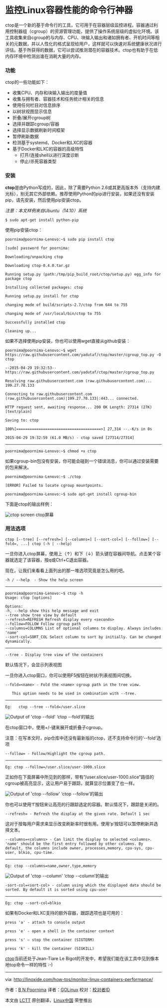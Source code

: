 监控Linux容器性能的命令行神器
================================================================================
ctop是一个新的基于命令行的工具，它可用于在容器层级监控进程。容器通过利用控制器组（cgroup）的资源管理功能，提供了操作系统层级的虚拟化环境。该工具收集来自cgroup的与内存、CPU、块输入输出和诸如拥有者、开机时间等相关的元数据，并以人性化的格式呈现给用户，这样就可以快速对系统健康状况进行评估。基于所获得的数据，它可以尝试推测潜在的容器技术。ctop也有助于在低内存环境中检测出谁在消耗大量的内存。

### 功能 ###

ctop的一些功能如下：

- 收集CPU、内存和块输入输出的度量值
- 收集与拥有者、容器技术和任务统计相关的信息
- 使用任何栏目对信息排序
- 以树状视图显示信息
- 折叠/展开cgroup树
- 选择并跟踪cgroup/容器
- 选择显示数据刷新时间框架
- 暂停刷新数据
- 检测基于systemd、Docker和LXC的容器
- 基于Docker和LXC的容器的高级特性
    - 打开/连接shell以进行深度诊断
    - 停止/杀死容器类型

### 安装 ###

**ctop**是由Python写成的，因此，除了需要Python 2.6或其更高版本外（支持内建光标），别无其它外部依赖。推荐使用Python的pip进行安装，如果还没有安装pip，请先安装，然后使用pip安装ctop。

*注意：本文样例来自Ubuntu（14.10）系统*

    $ sudo apt-get install python-pip

使用pip安装ctop：

    poornima@poornima-Lenovo:~$ sudo pip install ctop

    [sudo] password for poornima:

    Downloading/unpacking ctop

    Downloading ctop-0.4.0.tar.gz

    Running setup.py (path:/tmp/pip_build_root/ctop/setup.py) egg_info for package ctop

    Installing collected packages: ctop

    Running setup.py install for ctop

    changing mode of build/scripts-2.7/ctop from 644 to 755

    changing mode of /usr/local/bin/ctop to 755

    Successfully installed ctop

    Cleaning up...

如果不选择使用pip安装，你也可以使用wget直接从github安装：

    poornima@poornima-Lenovo:~$ wget https://raw.githubusercontent.com/yadutaf/ctop/master/cgroup_top.py -O ctop

    --2015-04-29 19:32:53-- https://raw.githubusercontent.com/yadutaf/ctop/master/cgroup_top.py

    Resolving raw.githubusercontent.com (raw.githubusercontent.com)... 199.27.78.133

    Connecting to raw.githubusercontent.com (raw.githubusercontent.com)|199.27.78.133|:443... connected.

    HTTP request sent, awaiting response... 200 OK Length: 27314 (27K) [text/plain]

    Saving to: ctop

    100%[======================================>] 27,314 --.-K/s in 0s

    2015-04-29 19:32:59 (61.0 MB/s) - ctop saved [27314/27314]

----------

    poornima@poornima-Lenovo:~$ chmod +x ctop

如果cgroup-bin包没有安装，你可能会碰到一个错误消息，你可以通过安装需要的包来解决。

    poornima@poornima-Lenovo:~$ ./ctop

    [ERROR] Failed to locate cgroup mountpoints.

    poornima@poornima-Lenovo:~$ sudo apt-get install cgroup-bin

下面是ctop的输出样例：

![ctop screen](http://blog.linoxide.com/wp-content/uploads/2015/05/ctop.png)
ctop屏幕

### 用法选项 ###

    ctop [--tree] [--refresh=] [--columns=] [--sort-col=] [--follow=] [--fold=, ...] ctop (-h | --help)

一旦你进入ctop屏幕，使用上（↑）和下（↓）箭头键在容器间导航。点击某个容器就选定了该容器，按q或Ctrl+C退出容器。

现在，让我们来看看上面列出的那一堆选项究竟是怎么用的吧。

    -h / --help  - Show the help screen

----------

    poornima@poornima-Lenovo:~$ ctop -h
    Usage: ctop [options]

    Options:
    -h, --help show this help message and exit
    --tree show tree view by default
    --refresh=REFRESH Refresh display every <seconds>
    --follow=FOLLOW Follow cgroup path
    --columns=COLUMNS List of optional columns to display. Always includes
    'name'
    --sort-col=SORT_COL Select column to sort by initially. Can be changed
    dynamically.

----------

    --tree - Display tree view of the containers

默认情况下，会显示列表视图

一旦你进入ctop窗口，你可以使用F5按钮在树状/列表视图间切换。

    --fold=<name> - Fold the <name> cgroup path in the tree view.

       This option needs to be used in combination with --tree.

----------

    Eg:   ctop --tree --fold=/user.slice

![Output of 'ctop --fold'](http://blog.linoxide.com/wp-content/uploads/2015/05/ctop-fold.png)
‘ctop --fold’的输出

在ctop窗口中，使用+/-键来展开或折叠子cgroup。

注意：在写本文时，pip仓库中还没有最新版的ctop，还不支持命令行的‘--fold’选项

    --follow= - Follow/Highlight the cgroup path.

----------

    Eg: ctop --follow=/user.slice/user-1000.slice

正如你在下面屏幕中所见到的那样，带有“/user.slice/user-1000.slice”路径的cgroup被高亮显示，这让用户易于跟踪，就算显示位置变了也一样。

![Output of 'ctop --follow'](http://blog.linoxide.com/wp-content/uploads/2015/05/ctop-follow.png)
‘ctop --follow’的输出

你也可以使用‘f’按钮来让高亮的行跟踪选定的容器。默认情况下，跟踪是关闭的。

    --refresh= - Refresh the display at the given rate. Default 1 sec

这对于按每用户需求来显示改变刷新率时很有用。使用‘p’按钮可以暂停刷新并选择文本。

    --columns=<columns> - Can limit the display to selected <columns>. 'name' should be the first entry followed by other columns. By default, the columns include owner, processes,memory, cpu-sys, cpu-user, blkio, cpu-time.

----------

    Eg: ctop --columns=name,owner,type,memory

![Output of 'ctop --column'](http://blog.linoxide.com/wp-content/uploads/2015/05/ctop-column.png)
‘ctop --column’的输出

    -sort-col=<sort-col> - column using which the displayed data should be sorted. By default it is sorted using cpu-user

----------

    Eg: ctop --sort-col=blkio

如果有Docker和LXC支持的额外容器，跟踪选项也是可用的：

    press 'a' - attach to console output

    press 'e' - open a shell in the container context

    press 's' – stop the container (SIGTERM)

    press 'k' - kill the container (SIGKILL)

[ctop][1]当前还处于Jean-Tiare Le Bigot的开发中，希望我们能在该工具中见到像本地top命令一样的特性 :-)

--------------------------------------------------------------------------------

via: http://linoxide.com/how-tos/monitor-linux-containers-performance/

作者：[B N Poornima][a]
译者：[GOLinux](https://github.com/GOLinux)
校对：[校对者ID](https://github.com/校对者ID)

本文由 [LCTT](https://github.com/LCTT/TranslateProject) 原创翻译，[Linux中国](https://linux.cn/) 荣誉推出

[a]:http://linoxide.com/author/bnpoornima/
[1]:https://github.com/yadutaf/ctop
